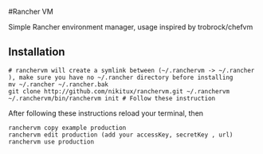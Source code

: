 #Rancher VM

Simple Rancher environment manager, usage inspired by trobrock/chefvm

## Installation

    # ranchervm will create a symlink between (~/.ranchervm -> ~/.rancher ), make sure you have no ~/.rancher directory before installing
    mv ~/.rancher ~/.rancher.bak
    git clone http://github.com/nikitux/ranchervm.git ~/.ranchervm
    ~/.ranchervm/bin/ranchervm init # Follow these instruction
    
After following these instructions reload your terminal, then

    ranchervm copy example production
    ranchervm edit production (add your accessKey, secretKey , url)
    ranchervm use production
    


